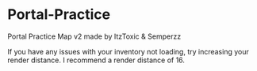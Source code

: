 # Portal-Practice
Portal Practice Map v2 made by ItzToxic & Semperzz



If you have any issues with your inventory not loading, try increasing your render distance. I recommend a render distance of 16.
